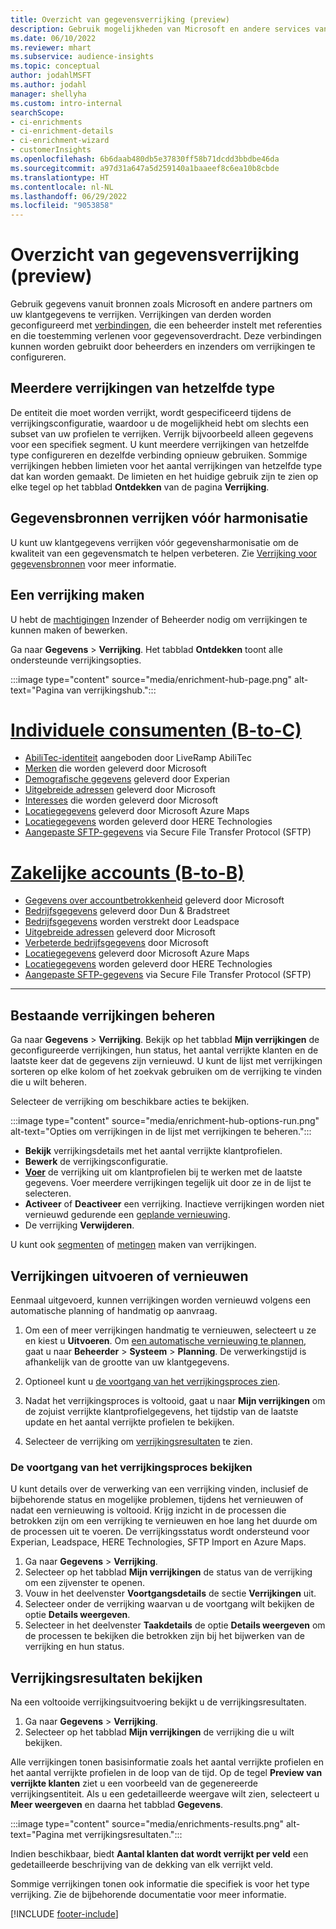 ```yaml
---
title: Overzicht van gegevensverrijking (preview)
description: Gebruik mogelijkheden van Microsoft en andere services van derden om uw klantgegevens te verrijken.
ms.date: 06/10/2022
ms.reviewer: mhart
ms.subservice: audience-insights
ms.topic: conceptual
author: jodahlMSFT
ms.author: jodahl
manager: shellyha
ms.custom: intro-internal
searchScope:
- ci-enrichments
- ci-enrichment-details
- ci-enrichment-wizard
- customerInsights
ms.openlocfilehash: 6b6daab480db5e37830ff58b71dcdd3bbdbe46da
ms.sourcegitcommit: a97d31a647a5d259140a1baaeef8c6ea10b8cbde
ms.translationtype: HT
ms.contentlocale: nl-NL
ms.lasthandoff: 06/29/2022
ms.locfileid: "9053858"
---
```

# <a name="data-enrichment-preview-overview"></a>Overzicht van gegevensverrijking (preview)

Gebruik gegevens vanuit bronnen zoals Microsoft en andere partners om uw klantgegevens te verrijken. Verrijkingen van derden worden geconfigureerd met [verbindingen](connections.md), die een beheerder instelt met referenties en die toestemming verlenen voor gegevensoverdracht. Deze verbindingen kunnen worden gebruikt door beheerders en inzenders om verrijkingen te configureren.  

## <a name="multiple-enrichments-of-the-same-type"></a>Meerdere verrijkingen van hetzelfde type

De entiteit die moet worden verrijkt, wordt gespecificeerd tijdens de verrijkingsconfiguratie, waardoor u de mogelijkheid hebt om slechts een subset van uw profielen te verrijken. Verrijk bijvoorbeeld alleen gegevens voor een specifiek segment. U kunt meerdere verrijkingen van hetzelfde type configureren en dezelfde verbinding opnieuw gebruiken. Sommige verrijkingen hebben limieten voor het aantal verrijkingen van hetzelfde type dat kan worden gemaakt. De limieten en het huidige gebruik zijn te zien op elke tegel op het tabblad **Ontdekken** van de pagina **Verrijking**.

## <a name="enrich-data-sources-before-unification"></a>Gegevensbronnen verrijken vóór harmonisatie

U kunt uw klantgegevens verrijken vóór gegevensharmonisatie om de kwaliteit van een gegevensmatch te helpen verbeteren. Zie [Verrijking voor gegevensbronnen](data-sources-enrichment.md) voor meer informatie.

## <a name="create-an-enrichment"></a>Een verrijking maken

U hebt de [machtigingen](permissions.md) Inzender of Beheerder nodig om verrijkingen te kunnen maken of bewerken.

Ga naar **Gegevens** > **Verrijking**. Het tabblad **Ontdekken** toont alle ondersteunde verrijkingsopties.

:::image type="content" source="media/enrichment-hub-page.png" alt-text="Pagina van verrijkingshub.":::

# <a name="individual-consumers-b-to-c"></a>[Individuele consumenten (B-to-C)](#tab/b2c)

- [AbiliTec-identiteit](enrichment-liveramp.md) aangeboden door LiveRamp AbiliTec
- [Merken](enrichment-microsoft.md) die worden geleverd door Microsoft
- [Demografische gegevens](enrichment-experian.md) geleverd door Experian
- [Uitgebreide adressen](enrichment-enhanced-addresses.md) geleverd door Microsoft
- [Interesses](enrichment-microsoft.md) die worden geleverd door Microsoft
- [Locatiegegevens](enrichment-azure-maps.md) geleverd door Microsoft Azure Maps
- [Locatiegegevens](enrichment-here.md) worden geleverd door HERE Technologies
- [Aangepaste SFTP-gegevens](enrichment-SFTP-custom-import.md) via Secure File Transfer Protocol (SFTP)

# <a name="business-accounts-b-to-b"></a>[Zakelijke accounts (B-to-B)](#tab/b2b)

- [Gegevens over accountbetrokkenheid](enrichment-office.md) geleverd door Microsoft
- [Bedrijfsgegevens](enrichment-dnb.md) geleverd door Dun & Bradstreet
- [Bedrijfsgegevens](enrichment-leadspace.md) worden verstrekt door Leadspace
- [Uitgebreide adressen](enrichment-enhanced-addresses.md) geleverd door Microsoft
- [Verbeterde bedrijfsgegevens](enrichment-enhanced-company-data.md) door Microsoft
- [Locatiegegevens](enrichment-azure-maps.md) geleverd door Microsoft Azure Maps
- [Locatiegegevens](enrichment-here.md) worden geleverd door HERE Technologies
- [Aangepaste SFTP-gegevens](enrichment-SFTP-custom-import.md) via Secure File Transfer Protocol (SFTP)

---

## <a name="manage-existing-enrichments"></a>Bestaande verrijkingen beheren

Ga naar **Gegevens** > **Verrijking**. Bekijk op het tabblad **Mijn verrijkingen** de geconfigureerde verrijkingen, hun status, het aantal verrijkte klanten en de laatste keer dat de gegevens zijn vernieuwd. U kunt de lijst met verrijkingen sorteren op elke kolom of het zoekvak gebruiken om de verrijking te vinden die u wilt beheren.

Selecteer de verrijking om beschikbare acties te bekijken.

:::image type="content" source="media/enrichment-hub-options-run.png" alt-text="Opties om verrijkingen in de lijst met verrijkingen te beheren.":::

- **Bekijk** verrijkingsdetails met het aantal verrijkte klantprofielen.
- **Bewerk** de verrijkingsconfiguratie.
- [**Voer**](#run-or-refresh-enrichments) de verrijking uit om klantprofielen bij te werken met de laatste gegevens. Voer meerdere verrijkingen tegelijk uit door ze in de lijst te selecteren.
- **Activeer** of **Deactiveer** een verrijking. Inactieve verrijkingen worden niet vernieuwd gedurende een [geplande vernieuwing](system.md#schedule-tab).
- De verrijking **Verwijderen**.

U kunt ook [segmenten](segments.md) of [metingen](measures.md) maken van verrijkingen.

## <a name="run-or-refresh-enrichments"></a>Verrijkingen uitvoeren of vernieuwen

Eenmaal uitgevoerd, kunnen verrijkingen worden vernieuwd volgens een automatische planning of handmatig op aanvraag.

1. Om een of meer verrijkingen handmatig te vernieuwen, selecteert u ze en kiest u **Uitvoeren**. Om [een automatische vernieuwing te plannen](system.md#schedule-tab), gaat u naar **Beheerder** > **Systeem** > **Planning**. De verwerkingstijd is afhankelijk van de grootte van uw klantgegevens.

1. Optioneel kunt u [de voortgang van het verrijkingsproces zien](#see-the-progress-of-the-enrichment-process).

1. Nadat het verrijkingsproces is voltooid, gaat u naar **Mijn verrijkingen** om de zojuist verrijkte klantprofielgegevens, het tijdstip van de laatste update en het aantal verrijkte profielen te bekijken.

1. Selecteer de verrijking om [verrijkingsresultaten](#view-enrichment-results) te zien.

### <a name="see-the-progress-of-the-enrichment-process"></a>De voortgang van het verrijkingsproces bekijken

U kunt details over de verwerking van een verrijking vinden, inclusief de bijbehorende status en mogelijke problemen, tijdens het vernieuwen of nadat een vernieuwing is voltooid. Krijg inzicht in de processen die betrokken zijn om een verrijking te vernieuwen en hoe lang het duurde om de processen uit te voeren. De verrijkingsstatus wordt ondersteund voor Experian, Leadspace, HERE Technologies, SFTP Import en Azure Maps.

1. Ga naar **Gegevens** > **Verrijking**.
1. Selecteer op het tabblad **Mijn verrijkingen** de status van de verrijking om een zijvenster te openen.
1. Vouw in het deelvenster **Voortgangsdetails** de sectie **Verrijkingen** uit.
1. Selecteer onder de verrijking waarvan u de voortgang wilt bekijken de optie **Details weergeven**.
1. Selecteer in het deelvenster **Taakdetails** de optie **Details weergeven** om de processen te bekijken die betrokken zijn bij het bijwerken van de verrijking en hun status.

## <a name="view-enrichment-results"></a>Verrijkingsresultaten bekijken

Na een voltooide verrijkingsuitvoering bekijkt u de verrijkingsresultaten.

1. Ga naar **Gegevens** > **Verrijking**.
1. Selecteer op het tabblad **Mijn verrijkingen** de verrijking die u wilt bekijken.

Alle verrijkingen tonen basisinformatie zoals het aantal verrijkte profielen en het aantal verrijkte profielen in de loop van de tijd. Op de tegel **Preview van verrijkte klanten** ziet u een voorbeeld van de gegenereerde verrijkingsentiteit. Als u een gedetailleerde weergave wilt zien, selecteert u **Meer weergeven** en daarna het tabblad **Gegevens**.

:::image type="content" source="media/enrichments-results.png" alt-text="Pagina met verrijkingsresultaten.":::

Indien beschikbaar, biedt **Aantal klanten dat wordt verrijkt per veld** een gedetailleerde beschrijving van de dekking van elk verrijkt veld.

Sommige verrijkingen tonen ook informatie die specifiek is voor het type verrijking. Zie de bijbehorende documentatie voor meer informatie.

[!INCLUDE [footer-include](includes/footer-banner.md)]
